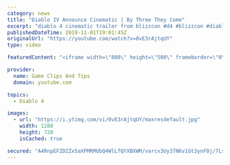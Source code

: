 ```yaml
---
category: news
title: "Diablo IV Announce Cinematic | By Three They Come"
excerpt: "diablo 4 cinematic trailer from blizzcon #d4 #blizzcon #diablo."
publishedDateTime: 2019-11-01T19:01:45Z
originalUrl: "https://youtube.com/watch?v=0vE3rAjtqUY"
type: video

featuredContent: "<iframe width=\"800\" height=\"500\" frameborder=\"0\" src=\"https://www.youtube.com/embed/0vE3rAjtqUY\" allow=\"accelerometer; autoplay; encrypted-media; gyroscope; picture-in-picture\" allowfullscreen></iframe>"

provider:
  name: Game Clips And Tips
  domain: youtube.com

topics:
  - Diablo 4

images:
  - url: "https://i.ytimg.com/vi/0vE3rAjtqUY/maxresdefault.jpg"
    width: 1280
    height: 720
    isCached: true

secured: "A4RnpEFZDZZx5aXPMRMUbQ4WlLfQYXBXWM/varcx3Uy37NKv1Gt3ynF0j/7Ls9EHB/azu8B1drLAHcux7RyUdYGTW/qSXSXE4e//MoxEzaP+lal5sPP+AMsimCQDVEV2OnAdOu85lE6BFf5ddHJ6Y3d3b4eDjsoCNbdTghF2cZqoVCH3SH1Jn5S1w4DJrbs1jbF78VGk+R9TGOEcoEh5d5zU1kLd0hWZDPeUri1gqUb2tq0Bxb9nXUEsaMLCjA69Dodebx2tzxECw55syVbcbPPJVfWK83+M3k6AuEFPtJAHqJmthFQdXYEtk8uB3Umt7HsXZ0otzIR0hwDDRmDZI4KWEeU09KhTlfGqFgv+HLlAPsAgirSlxdqx+L7vHgAI741yR/8fwYxlIuuz4o3U9w==;8x+43V3EsYvoh5j1Ma7XWg=="
---
```


